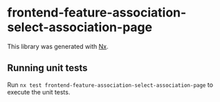 # frontend-feature-association-select-association-page

This library was generated with [Nx](https://nx.dev).

## Running unit tests

Run `nx test frontend-feature-association-select-association-page` to execute the unit tests.
